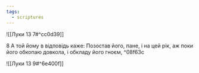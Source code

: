 ```yaml
---
tags:
  - scriptures
---
```


![[Луки 13 7#^cc0d39]]

8 А той йому в відповідь каже: Позостав його, пане, і на цей рік, аж поки його обкопаю довкола, і обкладу його гноєм, ^08f63c

![[Луки 13 9#^6e400f]]